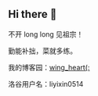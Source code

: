## Hi there 👋

不开 long long 见祖宗！

勤能补拙，菜就多练。

我的博客园：[wing_heart(:](https://www.cnblogs.com/wingheart)

洛谷用户名：liyixin0514

<!--
**wing-heart-awa/wing-heart-awa** is a ✨ _special_ ✨ repository because its `README.md` (this file) appears on your GitHub profile.

Here are some ideas to get you started:

- 🔭 I’m currently working on ...
- 🌱 I’m currently learning ...
- 👯 I’m looking to collaborate on ...
- 🤔 I’m looking for help with ...
- 💬 Ask me about ...
- 📫 How to reach me: ...
- 😄 Pronouns: ...
- ⚡ Fun fact: ...
-->
